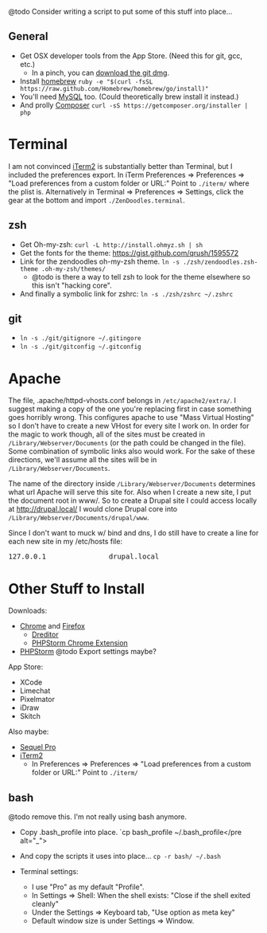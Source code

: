 @todo Consider writing a script to put some of this stuff into place...

General
-------
* Get OSX developer tools from the App Store. (Need this for git, gcc, etc.)
  * In a pinch, you can [download the git dmg](http://git-scm.com/download/mac).
* Install [homebrew](http://brew.sh/) `ruby -e "$(curl -fsSL https://raw.github.com/Homebrew/homebrew/go/install)"`
* You'll need [MySQL](http://dev.mysql.com/downloads/mysql/) too. (Could theoretically brew install it instead.)
* And prolly [Composer](https://getcomposer.org/) `curl -sS https://getcomposer.org/installer | php`

Terminal
========
I am not convinced [iTerm2](http://iterm2.com/downloads.html) is substantially better than Terminal, but I included the preferences export. In iTerm Preferences => Preferences => "Load preferences from a custom folder or URL:" Point to `./iterm/` where the plist is.
Alternatively in Terminal => Preferences => Settings, click the gear at the bottom and import `./ZenDoodles.terminal`.

zsh
----
* Get Oh-my-zsh: `curl -L http://install.ohmyz.sh | sh`
* Get the fonts for the theme: https://gist.github.com/qrush/1595572
* Link for the zendoodles oh-my-zsh theme. `ln -s ./zsh/zendoodles.zsh-theme .oh-my-zsh/themes/`
  * @todo is there a way to tell zsh to look for the theme elsewhere so this isn't "hacking core".
* And finally a symbolic link for zshrc: `ln -s ./zsh/zshrc ~/.zshrc`

git
---
* `ln -s ./git/gitignore ~/.gitingore`
* `ln -s ./git/gitconfig ~/.gitconfig`

Apache
===========
The file, .apache/httpd-vhosts.conf belongs in `/etc/apache2/extra/`. I suggest
 making a copy of the one you're replacing first in case something goes horribly
 wrong. This configures apache to use "Mass Virtual Hosting" so I don't have to
 create a new VHost for every site I work on. In order for the magic to work
 though, all of the sites must be created in `/Library/Webserver/Documents` (or
 the path could be changed in the file). Some combination of symbolic links also
 would work. For the sake of these directions, we'll assume all the sites will
 be in `/Library/Webserver/Documents`.

The name of the directory inside `/Library/Webserver/Documents` determines what
 url Apache will serve this site for. Also when I create a new site, I put the
 document root in www/. So to create a Drupal site I could access locally at
 http://drupal.local/ I would clone Drupal core into `/Library/Webserver/Documents/drupal/www`.

Since I don't want to muck w/ bind and dns, I do still have to create a line for
 each new site in my /etc/hosts file:
<pre>127.0.0.1               drupal.local</pre>

Other Stuff to Install
======================
Downloads:
* [Chrome](https://www.google.com/chrome/browser/) and [Firefox](http://www.getfirefox.net/dl/en-us.html)
  * [Dreditor](https://dreditor.org/)
  * [PHPStorm Chrome Extension](https://chrome.google.com/webstore/detail/jetbrains-ide-support/hmhgeddbohgjknpmjagkdomcpobmllji)
* [PHPStorm](http://www.jetbrains.com/phpstorm/) @todo Export settings maybe?

App Store:
* XCode
* Limechat
* Pixelmator
* iDraw
* Skitch

Also maybe:
* [Sequel Pro](http://www.sequelpro.com/download)
* [iTerm2](http://iterm2.com/downloads.html)
  * In Preferences => Preferences => "Load preferences from a custom folder or URL:" Point to `./iterm/`

bash
-----
@todo remove this. I'm not really using bash anymore.
* Copy .bash_profile into place.
`cp bash_profile ~/.bash_profile</pre alt="_">
* And copy the scripts it uses into place...
`cp -r bash/ ~/.bash`

* Terminal settings:
  * I use "Pro" as my default "Profile".
  * In Settings => Shell: When the shell exists: "Close if the shell exited cleanly"
  * Under the Settings => Keyboard tab, "Use option as meta key"
  * Default window size is under Settings => Window.


